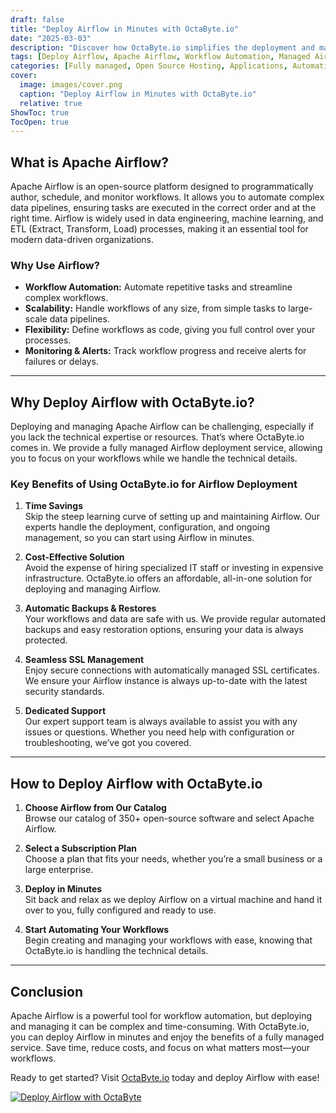 ```yaml
---
draft: false
title: "Deploy Airflow in Minutes with OctaByte.io"
date: "2025-03-03"
description: "Discover how OctaByte.io simplifies the deployment and management of Apache Airflow, a powerful workflow automation tool. Save time, reduce costs, and enjoy seamless SSL, automatic backups, and expert support—all with just a few clicks."
tags: [Deploy Airflow, Apache Airflow, Workflow Automation, Managed Airflow, OctaByte, Airflow Deployment, Airflow Hosting, Airflow Management, Open Source Software, Managed Services]
categories: [Fully managed, Open Source Hosting, Applications, Automation]
cover:
  image: images/cover.png
  caption: "Deploy Airflow in Minutes with OctaByte.io"
  relative: true
ShowToc: true
TocOpen: true
---
```



## What is Apache Airflow?

Apache Airflow is an open-source platform designed to programmatically author, schedule, and monitor workflows. It allows you to automate complex data pipelines, ensuring tasks are executed in the correct order and at the right time. Airflow is widely used in data engineering, machine learning, and ETL (Extract, Transform, Load) processes, making it an essential tool for modern data-driven organizations.

### Why Use Airflow?

- **Workflow Automation:** Automate repetitive tasks and streamline complex workflows.
- **Scalability:** Handle workflows of any size, from simple tasks to large-scale data pipelines.
- **Flexibility:** Define workflows as code, giving you full control over your processes.
- **Monitoring & Alerts:** Track workflow progress and receive alerts for failures or delays.

---

## Why Deploy Airflow with OctaByte.io?

Deploying and managing Apache Airflow can be challenging, especially if you lack the technical expertise or resources. That’s where OctaByte.io comes in. We provide a fully managed Airflow deployment service, allowing you to focus on your workflows while we handle the technical details.

### Key Benefits of Using OctaByte.io for Airflow Deployment

1. **Time Savings**  
   Skip the steep learning curve of setting up and maintaining Airflow. Our experts handle the deployment, configuration, and ongoing management, so you can start using Airflow in minutes.

2. **Cost-Effective Solution**  
   Avoid the expense of hiring specialized IT staff or investing in expensive infrastructure. OctaByte.io offers an affordable, all-in-one solution for deploying and managing Airflow.

3. **Automatic Backups & Restores**  
   Your workflows and data are safe with us. We provide regular automated backups and easy restoration options, ensuring your data is always protected.

4. **Seamless SSL Management**  
   Enjoy secure connections with automatically managed SSL certificates. We ensure your Airflow instance is always up-to-date with the latest security standards.

5. **Dedicated Support**  
   Our expert support team is always available to assist you with any issues or questions. Whether you need help with configuration or troubleshooting, we’ve got you covered.

---

## How to Deploy Airflow with OctaByte.io

1. **Choose Airflow from Our Catalog**  
   Browse our catalog of 350+ open-source software and select Apache Airflow.

2. **Select a Subscription Plan**  
   Choose a plan that fits your needs, whether you’re a small business or a large enterprise.

3. **Deploy in Minutes**  
   Sit back and relax as we deploy Airflow on a virtual machine and hand it over to you, fully configured and ready to use.

4. **Start Automating Your Workflows**  
   Begin creating and managing your workflows with ease, knowing that OctaByte.io is handling the technical details.

---

## Conclusion

Apache Airflow is a powerful tool for workflow automation, but deploying and managing it can be complex and time-consuming. With OctaByte.io, you can deploy Airflow in minutes and enjoy the benefits of a fully managed service. Save time, reduce costs, and focus on what matters most—your workflows.

Ready to get started? Visit [OctaByte.io](https://octabyte.io) today and deploy Airflow with ease!

[![Deploy Airflow with OctaByte](/images/deploy-on-octabyte.png)](https://octabyte.io/fully-managed-open-source-services/applications/automation/airflow)